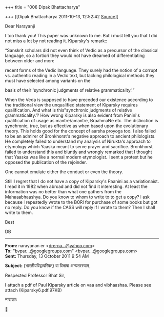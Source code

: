 +++
title = "008 Dipak Bhattacharya"

+++
[[Dipak Bhattacharya	2011-10-13, 12:52:42 [Source](https://groups.google.com/g/bvparishat/c/ssKWQXDWdPc)]]



Dear Narayanji

I too thank you! This paper was unknown to me. But i must tell you that I did not miss a lot by not reading it. Kiparsky's remark::

“Sanskrit scholars did not even think of Vedic as a precursor of the classical language, so a fortiori they would not have dreamed of differentiating between older and more

recent forms of the Vedic language. They surely had the notion of a corrupt vs. authentic reading in a Vedic text, but lacking philological methods they must have selected among variants on the

basis of their 'synchronic judgments of relative grammaticality.'”

When the Veda is supposed to have preceded our existence according to the traditional view the unqualified statement of Kiparsky requires qualification. And what is this"synchronic judgments of relative grammaticality.'? How wrong Kiparsky is also evident from Panini's qualification of usage as mantre/amantre, BraahmaNe etc. The distinction is synchronic, true, but as effective as when based upon the evolutionary theory. This holds good for the concept of aarsha proyoga too. I also failed to be an admirer of Bronkhorst's negative approach to ancient philologists. He completely failed to understand my analysis of Nirukta's approach to etymology which Yaaska meant to serve prayer and sacrifice. Bronkhorst failed to understand this and bluntly and wrongly remarked that I thought that Yaaska was like a normal modern etymologist. I sent a protest but he opposed the publication of the rejoinder.

One cannot emulate either the conduct or even the theory.

Still I regret that I do not have a copy of Kiparsky's Paanini as a variationaist. I read it in 1982 when abroad and did not find it interesting. At least the information was no better than what one gathers from the Mahaaabhaashya. Do you know to whom to write to to get a copy? I ask because I repeatedly wrote to the BORI for purchase of some books but got no reply. Do you know if the CASS will reply if I wrote to them? Then I shall write to them.  

Best

DB  

  

------------------------------------------------------------------------

**From:** narayanan er \<[drerna...@yahoo.com]()\>  
**To:** "[bvpar...@googlegroups.com]()" \<[bvpar...@googlegroups.com]()\>  
**Sent:** Thursday, 13 October 2011 9:54 AM

  
**Subject:** {भारतीयविद्वत्परिषत्} वा विभाषा अन्यतरस्याम्‌  

Respected Professor Bhat Sir,

I attach a pdf of Paul Kiparsky article on vaa and vibhaashaa. Please see attach (Kiparsky6.pdf.97KB)  



नारायणः  
  



